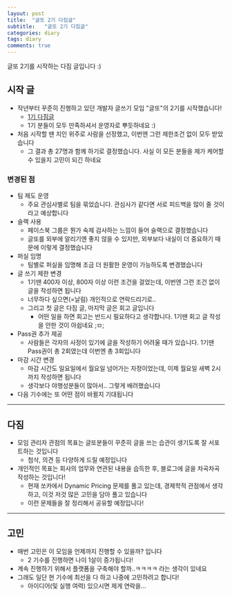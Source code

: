```yaml
---
layout: post
title:  "글또 2기 다짐글"
subtitle:   "글또 2기 다짐글"
categories: diary
tags: diary
comments: true
---
```


글또 2기를 시작하는 다짐 글입니다 :)

## 시작 글

- 작년부터 꾸준히 진행하고 있던 개발자 글쓰기 모임 "글또"의 2기를 시작했습니다!
	- [1기 다짐글](https://zzsza.github.io/diary/2018/02/11/geultto/)
	- 1기 분들이 모두 만족하셔서 운영자로 뿌듯하네요 :) 
- 처음 시작할 땐 지인 위주로 사람을 선정했고, 이번엔 그런 제한조건 없이 모두 받았습니다
	- 그 결과 총 27명과 함께 하기로 결정했습니다. 사실 이 모든 분들을 제가 케어할 수 있을지 고민이 되긴 하네요


### 변경된 점
- 팀 제도 운영
	- 주요 관심사별로 팀을 묶었습니다. 관심사가 같다면 서로 피드백을 많이 줄 것이라고 예상합니다
- 슬랙 사용
	- 페이스북 그룹은 뭔가 숙제 검사하는 느낌이 들어 슬랙으로 결정했습니다
	- 글또를 외부에 알리기엔 좋지 않을 수 있지만, 외부보다 내실이 더 중요하기 때문에 이렇게 결정했습니다
- 퍼실 임명
	- 팀별로 퍼실을 임명해 조금 더 원활한 운영이 가능하도록 변경했습니다
- 글 쓰기 제한 변경
	- 1기땐 400자 이상, 800자 이상 이런 조건을 걸었는데, 이번엔 그런 조건 없이 글을 작성하면 됩니다
	- 너무하다 싶으면(=날림) 개인적으로 연락드리기로.. 
	- 그리고 첫 글은 다짐 글, 마지막 글은 회고 글입니다
		- 어떤 일을 하면 회고는 반드시 필요하다고 생각합니다. 1기땐 회고 글 작성을 안한 것이 아쉽네요 ;ㅁ;
- Pass권 추가 제공
	- 사람들은 각자의 사정이 있기에 글을 작성하기 어려울 때가 있습니다. 1기땐 Pass권이 총 2회였는데 이번엔 총 3회입니다
- 마감 시간 변경
	- 마감 시간도 일요일에서 월요일 넘어가는 자정이었는데, 이제 월요일 새벽 2시까지 작성하면 됩니다
	- 생각보다 야행성분들이 많아서.. 그렇게 배려했습니다
- 다음 기수에는 또 어떤 점이 바뀔지 기대됩니다
  
---

## 다짐
- 모임 관리자 관점의 목표는 글또분들이 꾸준히 글을 쓰는 습관이 생기도록 잘 서포트하는 것입니다
    - 첨삭, 의견 등 다양하게 드릴 예정입니다
- 개인적인 목표는 회사의 업무와 연관된 내용을 습득한 후, 블로그에 글을 차곡차곡 작성하는 것입니다!
    - 현재 쏘카에서 Dynamic Pricing 문제를 풀고 있는데, 경제학적 관점에서 생각하고, 이것 저것 많은 고민을 담아 풀고 있습니다
    - 이런 문제들을 잘 정리해서 공유할 예정입니다!

---

## 고민
- 매번 고민은 이 모임을 언제까지 진행할 수 있을까? 입니다
	- 2 기수를 진행하면 나이 1살이 증가됩니다! 
- 계속 진행하기 위해서 플랫폼을 구축해야 할까..ㅋㅋㅋㅋ 라는 생각이 있네요
- 그래도 일단 현 기수에 최선을 다 하고 나중에 고민하려고 합니다!
    - 아이디어(및 실행 여력) 있으시면 제게 연락을...	